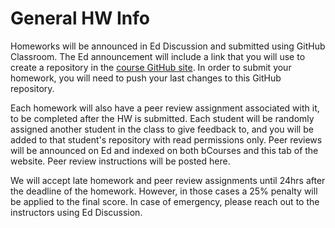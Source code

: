 # General HW Info

Homeworks will be announced in Ed Discussion and submitted using GitHub Classroom. The Ed announcement will include a link that you will use to create a 
repository in the [course GitHub site](https://github.com/UCB-stat-159-s25). In order to submit your homework, you will need to push your last changes to 
this GitHub repository.

Each homework will also have a peer review assignment associated with it, to be completed after the HW is submitted. Each student will be randomly assigned another student in the class to give feedback to, and you will be added to that student's repository with read permissions only. Peer reviews will be announced on Ed and indexed on both bCourses and this tab of the website. Peer review instructions will be posted here.

We will accept late homework and peer review assignments until 24hrs after the deadline of the homework. However, in those cases a 25% penalty will be applied to the final score. In case of emergency, please reach out to the instructors using Ed Discussion.